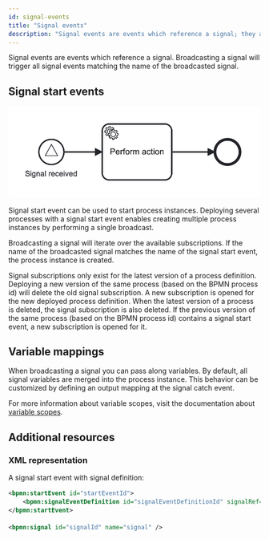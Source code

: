 ```yaml
---
id: signal-events
title: "Signal events"
description: "Signal events are events which reference a signal; they are used to wait until a matching signal is received."
---
```


Signal events are events which reference a signal. Broadcasting a signal will trigger all signal events matching the
name of the broadcasted signal.

## Signal start events

![Process with a top-level signal start event](assets/signal-start-event.png)

Signal start event can be used to start process instances. Deploying several processes with a signal start event enables
creating multiple process instances by performing a single broadcast.

Broadcasting a signal will iterate over the available subscriptions. If the name of the broadcasted signal matches the
name of the signal start event, the process instance is created.

Signal subscriptions only exist for the latest version of a process definition. Deploying a new version of the same
process (based on the BPMN process id) will delete the old signal subscription. A new subscription is opened for the
new deployed process definition. When the latest version of a process is deleted, the signal subscription is also deleted.
If the previous version of the same process (based on the BPMN process id) contains a signal start event, a new subscription
is opened for it.

## Variable mappings

When broadcasting a signal you can pass along variables. By default, all signal variables are merged into the process
instance. This behavior can be customized by defining an output mapping at the signal catch event.

For more information about variable scopes, visit the documentation about [variable scopes](../../../concepts/variables#variable-scopes).

## Additional resources

### XML representation

A signal start event with signal definition:

```xml
<bpmn:startEvent id="startEventId">
    <bpmn:signalEventDefinition id="signalEventDefinitionId" signalRef="signalId" />
</bpmn:startEvent>

<bpmn:signal id="signalId" name="signal" />
```
